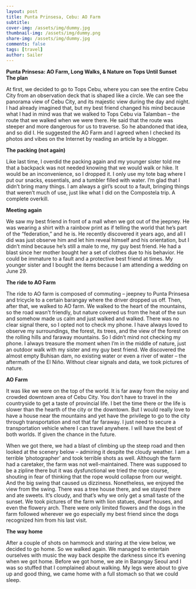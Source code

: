 ```yaml
---
layout: post
title: Punta Prinsesa, Cebu: AO Farm
subtitle: 
cover-img: /assets/img/dummy.jpg
thumbnail-img: /assets/img/dummy.png
share-img: /assets/img/dummy.jpg
comments: false
tags: [travel]
author: Sailer
---
```


**Punta Prinsesa: AO Farm, Long Walks, & Nature on Tops Until Sunset**  
**The plan**

At first, we decided to go to Tops Cebu, where you can see the entire Cebu City from an observation deck that is shaped like a circle. We can see the panorama view of Cebu City, and its majestic view during the day and night. I had already imagined that, but my best friend changed his mind because what I had in mind was that we walked to Tops Cebu via Talamban – the route that we walked when we were there. He said that the route was steeper and more dangerous for us to traverse. So he abandoned that idea, and so did I. He suggested the AO Farm and I agreed when I checked its photos and vibes on the Internet by reading an article by a blogger.

**The packing (not again)**

Like last time, I overdid the packing again and my younger sister told me that a backpack was not needed knowing that we would walk or hike. It would be an inconvenience, so I dropped it. I only use my tote bag where I put our snacks, essentials, and a tumbler filled with water. I’m glad that I didn’t bring many things. I am always a girl’s scout to a fault, bringing things that weren’t much of use, just like what I did on the Compostela trip. A complete overkill.

**Meeting again**

We saw my best friend in front of a mall when we got out of the jeepney. He was wearing a shirt with a rainbow print as if telling the world that he’s part of the “federation,” and he is. He recently discovered it years ago, and all I did was just observe him and let him reveal himself and his orientation, but I didn’t mind because he’s still a male to me, my guy best friend. He had a blast since her mother bought her a set of clothes due to his behavior. He could be immature to a fault and a protective best friend at times. My younger sister and I bought the items because I am attending a wedding on June 29\.

**The ride to AO Farm**

The ride to AO farm is composed of commuting – jeepney to Punta Prinsesa and tricycle to a certain barangay where the driver dropped us off. Then, after that, we walked to AO farm. We walked to the heart of the mountains, so the road wasn’t friendly, but nature covered us from the heat of the sun and somehow made us calm and just walked and walked. There was no clear signal there, so I opted not to check my phone. I have always loved to observe my surroundings, the forest, its trees, and the view of the forest on the rolling hills and faraway mountains. So I didn’t mind not checking my phone. I always treasure the moment when I’m in the middle of nature, just an outdoor walk with my sister and my guy best friend. We discovered the almost empty Buhisan dam, no existing water or even a river of water – the aftermath of the El Niño. Without clear signals and data, we took pictures of nature.

**AO Farm**

It was like we were on the top of the world. It is far away from the noisy and crowded downtown area of Cebu City. You don’t have to travel in the countryside to get a taste of provincial life. I bet the time there or the life is slower than the hearth of the city or the downtown. But I would really love to have a house near the mountains and yet have the privilege to go to the city through transportation and not that far faraway. I just need to secure a transportation vehicle where I can travel anywhere. I will have the best of both worlds. If given the chance in the future.

When we got there, we had a blast of climbing up the steep road and then looked at the scenery below – admiring it despite the cloudy weather. I am a terrible ‘photographer’ and took terrible shots as well. Although the farm had a caretaker, the farm was not well-maintained. There was supposed to be a zipline there but it was dysfunctional we tried the rope course, shouting in fear of thinking that the rope would collapse from our weight. And the big swing that caused us dizziness. Nonetheless, we enjoyed the view from the swing. There was a tree house there, and we stayed there and ate sweets. It’s cloudy, and that’s why we only get a small taste of the sunset. We took pictures of the farm with lion statues, dwarf houses, and even the flowery arch. There were only limited flowers and the dogs in the farm followed wherever we go especially my best friend since the dogs recognized him from his last visit.

**The way home**

After a couple of shots on hammock and staring at the view below, we decided to go home. So we walked again. We managed to entertain ourselves with music the way back despite the darkness since it’s evening when we got home. Before we got home, we ate in Barangay Seoul and I was so stuffed that I complained about walking. My legs were about to give up and good thing, we came home with a full stomach so that we could sleep.  
